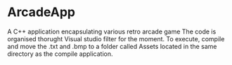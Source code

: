 # ArcadeApp
A C++ application encapsulating various retro arcade game
The code is organised thorught Visual studio filter for the moment.
To execute, compile and move the .txt and .bmp to a folder called Assets located in the same directory as the compile application.
